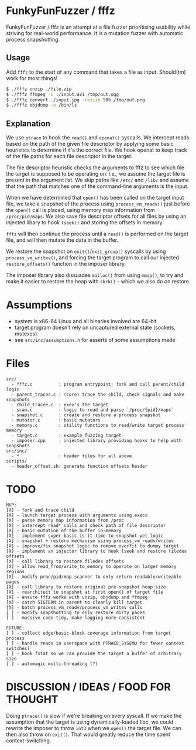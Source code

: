 # FunkyFunFuzzer / fffz

FunkyFunFuzzer / fffz is an attempt at a file fuzzer prioritising usability
while striving for real-world performance. It is a mutation fuzzer with
automatic process snapshotting.

## Usage
Add `fffz` to the start of any command that takes a file as input. Should(tm)
work for most things!
```sh
$ ./fffz unzip ./file.zip
$ ./fffz ffmpeg -i ./input.avi /tmp/out.ogg
$ ./fffz convert ./input.jpg -resize 50% /tmp/out.png
$ ./fffz objdump -x /bin/ls
```

## Explanation
We use `ptrace` to hook the `read()` and `openat()` syscalls. We intercept
reads based on the path of the given file descriptor by applying some basic
heuristics to determine if it's the correct file. We hook openat to keep track
of the file paths for each file descriptor in the target.

The file descriptor heuristic checks the arguments to fffz to see which file
the target is supposed to be operating on. i.e., we assume the target file is
present in the argument list. We skip paths like `/etc/` and `/lib/` and assume
that the path that matches one of the command-line arguments is the input.

When we have determined that `open()` has been called on the target input file,
we take a snapshot of the process using `process_vm_readv()` just before the
`open()` call is placed, using memory map information from `/proc/pid/maps`. We
also save file descriptor offsets for all files by using an injected libary to
hook `lseek()` and storing the offsets in memory.

`fffz` will then continue the process until a `read()` is performed on the
target file, and will then mutate the data in the buffer.

We restore the snapshot on `exit()`/`exit_group()` syscalls by using
`process_vm_writev()`, and forcing the target program to call our injected
`restore_offsets()` function in the imposer library.

The imposer library also dissuades `malloc()` from using `mmap()`, to try and
make it easier to restore the heap with `sbrk()` - which we also do on restore.

# Assumptions
- system is x86-64 Linux and all binaries involved are 64-bit
- target program doesn't rely on uncaptured external state (sockets, mutexes)
- see `src/inc/assumptions.h` for asserts of some assumptions made

# Files
```text
src/
  - fffz.c          : program entrypoint; fork and call parent/child logic
  - parent_tracer.c : (core) trace the child, check signals and make snapshots
  - child_tracee.c  : exev's the target
  - scan.c          : logic to read and parse `/proc/{pid}/maps`
  - snapshot.c      : create and restore a process snapshot
  - mutator.c       : basic mutators
  - memory.c        : utility functions to read/write target process memory
  - target.c        : example fuzzing target
  - imposer.cpp     : injected library providing hooks to help with snapshots
src/inc/
  - *               : header files for all above
scripts/
  - header_offset.sh: generate function offsets header
```

# TODO
```text
MVP:
[X] - fork and trace child
[X] - launch target process with arguments using execv
[X] - parse memory map information from /proc
[X] - intercept read* calls and check path of file descriptor
[X] - basic mutation of the buffer in-memory
[X] - implement super basic is-it-time-to-snapshot-yet logic
[X] - snapshot + restore mechanism using process_vm_readv/writev
[X] - improve/fix snapshot logic to remove overfit to dummy target
[X] - implement an injector library to hook lseek and restore filedes offsets
[X] - call library to restore filedes offsets
[X] - allow read_from/write_to_memory to operate on larger memory regions
[X] - modify proc/pid/map scanner to only return readable/writeable pages
[X] - call library to restore original pre-snapshot heap size
[X] - rearchitect to snapshot at first open() of target file
[X] - ensure fffz works with unzip, objdump and ffmpeg
[X] - catch SIGTERM in parent to cleanly kill target
[X] - batch process_vm_readv/process_vm_writev calls
[ ] - modify snapshotting to only restore dirty pages
[ ] - massive code-tidy, make logging more consistent

FUTURE:
[ ] - collect edge/basic-block coverage information from target process
[ ] - handle reads in userspace with PTRACE_SYSEMU for fewer context switches?
[ ] - hook fstat so we can provide the target a buffer of arbitrary size
[ ] - automagic multi-threading (?)
```

# DISCUSSION / IDEAS / FOOD FOR THOUGHT
Doing `ptrace()` is slow if we're breaking on every syscall. If we make the
assumption that the target is using dynamically-loaded libc, we could rewrite
the imposer to throw `int3` when we `open()` the target file. We can then also
throw on `exit()`. That would greatly reduce the time spent context-switching. 
